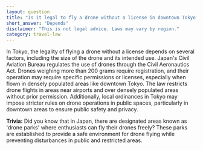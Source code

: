```yaml
---
layout: question
title: "Is it legal to fly a drone without a license in downtown Tokyo?"
short_answer: "Depends"
disclaimer: "This is not legal advice. Laws may vary by region."
category: travel-law
---
```

In Tokyo, the legality of flying a drone without a license depends on several factors, including the size of the drone and its intended use. Japan's Civil Aviation Bureau regulates the use of drones through the Civil Aeronautics Act. Drones weighing more than 200 grams require registration, and their operation may require specific permissions or licenses, especially when flown in densely populated areas like downtown Tokyo. The law restricts drone flights in areas near airports and over densely populated areas without prior permission. Additionally, local ordinances in Tokyo may impose stricter rules on drone operations in public spaces, particularly in downtown areas to ensure public safety and privacy.

**Trivia:** Did you know that in Japan, there are designated areas known as 'drone parks' where enthusiasts can fly their drones freely? These parks are established to provide a safe environment for drone flying while preventing disturbances in public and restricted areas.
